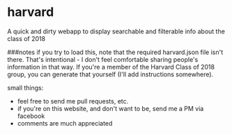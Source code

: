 harvard
=======

A quick and dirty webapp to display searchable and filterable info about the class of 2018

###notes
if you try to load this, note that the required harvard.json file isn't there. That's intentional - I don't feel comfortable sharing people's information in that way. If you're a member of the Harvard Class of 2018 group, you can generate that yourself (I'll add instructions somewhere).

small things:
+ feel free to send me pull requests, etc.
+ if you're on this website, and don't want to be, send me a PM via facebook
+ comments are much appreciated
